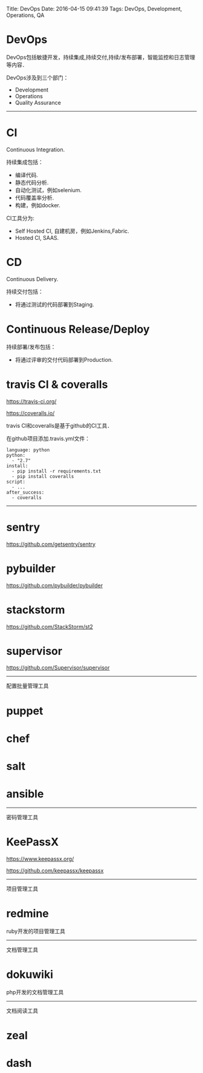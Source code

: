 Title: DevOps
Date: 2016-04-15 09:41:39
Tags: DevOps, Development, Operations, QA



# DevOps

DevOps包括敏捷开发，持续集成,持续交付,持续/发布部署，智能监控和日志管理等内容．

DevOps涉及到三个部门：
* Development
* Operations
* Quality Assurance

***

# CI

Continuous Integration.

持续集成包括：
* 编译代码.
* 静态代码分析.
* 自动化测试，例如selenium.
* 代码覆盖率分析.
* 构建，例如docker.

CI工具分为:
* Self Hosted CI, 自建机房，例如Jenkins,Fabric.
* Hosted CI, SAAS.

# CD

Continuous Delivery.

持续交付包括：
* 将通过测试的代码部署到Staging.

# Continuous Release/Deploy

持续部署/发布包括：
* 将通过评审的交付代码部署到Production.

# travis CI & coveralls

<https://travis-ci.org/>

<https://coveralls.io/>

travis CI和coveralls是基于github的CI工具．

在github项目添加.travis.yml文件：

    language: python
    python:
      - "2.7"
    install:
      - pip install -r requirements.txt
      - pip install coveralls
    script:
      - ...
    after_success:
      - coveralls

***

# sentry

<https://github.com/getsentry/sentry>

# pybuilder

<https://github.com/pybuilder/pybuilder>

# stackstorm

<https://github.com/StackStorm/st2>

# supervisor

<https://github.com/Supervisor/supervisor>

***

配置批量管理工具

# puppet

# chef

# salt

# ansible

***

密码管理工具

# KeePassX

<https://www.keepassx.org/>

<https://github.com/keepassx/keepassx>

***

项目管理工具

# redmine

ruby开发的项目管理工具

***

文档管理工具

# dokuwiki

php开发的文档管理工具

***

文档阅读工具

# zeal

# dash


